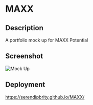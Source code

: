 # MAXX

## Description
A portfolio mock up for MAXX Potential

## Screenshot
![Mock Up](img/Mockup.jpg)

## Deployment
https://serendipbrity.github.io/MAXX/
